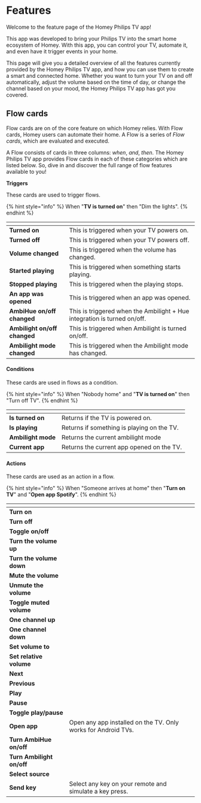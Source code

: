 # Features

Welcome to the feature page of the Homey Philips TV app!&#x20;

This app was developed to bring your Philips TV into the smart home ecosystem of Homey. With this app, you can control your TV, automate it, and even have it trigger events in your home.&#x20;

This page will give you a detailed overview of all the features currently provided by the Homey Philips TV app, and how you can use them to create a smart and connected home. Whether you want to turn your TV on and off automatically, adjust the volume based on the time of day, or change the channel based on your mood, the Homey Philips TV app has got you covered.

## Flow cards

Flow cards are on of the core feature on which Homey relies. With Flow cards, Homey users can automate their home. A Flow is a series of _Flow cards_, which are evaluated and executed.&#x20;

A Flow consists of cards in three columns: _when_, _and_, _then_. The Homey Philips TV app provides Flow cards in each of these categories which are listed below. So, dive in and discover the full range of flow features available to you!

**Triggers**

These cards are used to trigger flows.

{% hint style="info" %}
When "**TV is turned on**" then "Dim the lights".
{% endhint %}

<table data-view="cards"><thead><tr><th></th><th></th></tr></thead><tbody><tr><td><strong>Turned on</strong></td><td>This is triggered when your TV powers on.</td></tr><tr><td><strong>Turned off</strong></td><td>This is triggered when your TV powers off.</td></tr><tr><td><strong>Volume changed</strong></td><td>This is triggered when the volume has changed.</td></tr><tr><td><strong>Started playing</strong></td><td>This is triggered when something starts playing.</td></tr><tr><td><strong>Stopped playing</strong></td><td>This is triggered when the playing stops.</td></tr><tr><td><strong>An app was opened</strong></td><td>This is triggered when an app was opened.</td></tr><tr><td><strong>AmbiHue on/off changed</strong></td><td>This is triggered when the Ambilight + Hue integration is turned on/off.</td></tr><tr><td><strong>Ambilight on/off changed</strong></td><td>This is triggered when Ambilight is turned on/off.</td></tr><tr><td><strong>Ambilight mode changed</strong></td><td>This is triggered when the Ambilight mode has changed.</td></tr></tbody></table>

#### Conditions

These cards are used in flows as a condition.

{% hint style="info" %}
When "Nobody home" and "**TV is turned on**" then "Turn off TV".
{% endhint %}

<table data-view="cards"><thead><tr><th></th><th></th></tr></thead><tbody><tr><td><strong>Is turned on</strong></td><td>Returns if the TV is powered on.</td></tr><tr><td><strong>Is playing</strong></td><td>Returns if something is playing on the TV.</td></tr><tr><td><strong>Ambilight mode</strong></td><td>Returns the current ambilight mode</td></tr><tr><td><strong>Current app</strong></td><td>Returns the current app opened on the TV.</td></tr></tbody></table>

#### Actions

These cards are used as an action in a flow.

{% hint style="info" %}
When "Someone arrives at home" then "**Turn on TV**" and "**Open app Spotify**".
{% endhint %}

<table data-view="cards"><thead><tr><th></th><th></th></tr></thead><tbody><tr><td><strong>Turn on</strong></td><td></td></tr><tr><td><strong>Turn off</strong></td><td></td></tr><tr><td><strong>Toggle on/off</strong></td><td></td></tr><tr><td><strong>Turn the volume up</strong></td><td></td></tr><tr><td><strong>Turn the volume down</strong></td><td></td></tr><tr><td><strong>Mute the volume</strong></td><td></td></tr><tr><td><strong>Unmute the volume</strong></td><td></td></tr><tr><td><strong>Toggle muted volume</strong></td><td></td></tr><tr><td><strong>One channel up</strong></td><td></td></tr><tr><td><strong>One channel down</strong></td><td></td></tr><tr><td><strong>Set volume to</strong></td><td></td></tr><tr><td><strong>Set relative volume</strong></td><td></td></tr><tr><td><strong>Next</strong></td><td></td></tr><tr><td><strong>Previous</strong></td><td></td></tr><tr><td><strong>Play</strong></td><td></td></tr><tr><td><strong>Pause</strong></td><td></td></tr><tr><td><strong>Toggle play/pause</strong></td><td></td></tr><tr><td><strong>Open app</strong></td><td>Open any app installed on the TV. Only works for Android TVs.</td></tr><tr><td><strong>Turn AmbiHue on/off</strong></td><td></td></tr><tr><td><strong>Turn Ambilight on/off</strong></td><td></td></tr><tr><td><strong>Select source</strong></td><td></td></tr><tr><td><strong>Send key</strong></td><td>Select any key on your remote and simulate a key press.</td></tr></tbody></table>

